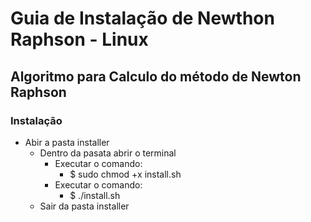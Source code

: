 # **Guia de Instalação de Newthon Raphson - Linux**
## Algoritmo para Calculo do método de Newton Raphson
### Instalação
* Abir a pasta installer
    * Dentro da pasata abrir o terminal 
        * Executar o comando: 
            * $ sudo chmod +x install.sh
        * Executar o comando: 
            * $ ./install.sh
    * Sair da pasta installer
